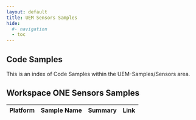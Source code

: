 ```yaml
---
layout: default
title: UEM Sensors Samples
hide:
  #- navigation
  - toc
---
```


## Code Samples

This is an index of Code Samples within the UEM-Samples/Sensors area.

## Workspace ONE Sensors Samples

| Platform | Sample Name | Summary | Link |
| --- | --- | --- | ---:|

